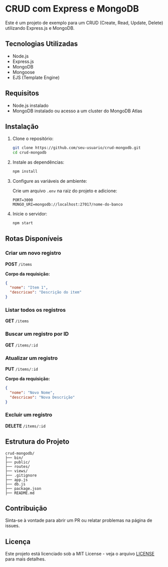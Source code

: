 # CRUD com Express e MongoDB

Este é um projeto de exemplo para um CRUD (Create, Read, Update, Delete) utilizando Express.js e MongoDB.

## Tecnologias Utilizadas

- Node.js
- Express.js
- MongoDB
- Mongoose
- EJS (Template Engine)

## Requisitos

- Node.js instalado
- MongoDB instalado ou acesso a um cluster do MongoDB Atlas

## Instalação

1. Clone o repositório:

   ```sh
   git clone https://github.com/seu-usuario/crud-mongodb.git
   cd crud-mongodb
   ```

2. Instale as dependências:

   ```sh
   npm install
   ```

3. Configure as variáveis de ambiente:

   Crie um arquivo `.env` na raiz do projeto e adicione:

   ```env
   PORT=3000
   MONGO_URI=mongodb://localhost:27017/nome-do-banco
   ```

4. Inicie o servidor:

   ```sh
   npm start
   ```

## Rotas Disponíveis

### Criar um novo registro

**POST** `/items`

**Corpo da requisição:**
```json
{
  "nome": "Item 1",
  "descricao": "Descrição do item"
}
```

### Listar todos os registros

**GET** `/items`

### Buscar um registro por ID

**GET** `/items/:id`

### Atualizar um registro

**PUT** `/items/:id`

**Corpo da requisição:**
```json
{
  "nome": "Novo Nome",
  "descricao": "Nova Descrição"
}
```

### Excluir um registro

**DELETE** `/items/:id`

## Estrutura do Projeto

```
crud-mongodb/
├── bin/
├── public/
├── routes/
├── views/
├── .gitignore
├── app.js
├── db.js
├── package.json
├── README.md
```

## Contribuição

Sinta-se à vontade para abrir um PR ou relatar problemas na página de issues.

## Licença

Este projeto está licenciado sob a MIT License - veja o arquivo [LICENSE](LICENSE) para mais detalhes.

